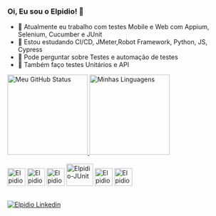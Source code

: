 ### Oi, Eu sou o Elpidio! 👋

<!--
**elpidioneto/elpidioneto** is a ✨ _special_ ✨ repository because its `README.md` (this file) appears on your GitHub profile.

Here are some ideas to get you started:
-->
- 🔭 Atualmente eu trabalho com testes Mobile e Web com Appium, Selenium, Cucumber e JUnit
- 🌱 Estou estudando CI/CD, JMeter,Robot Framework, Python, JS, Cypress
- 💬 Pode perguntar sobre Testes e automação de testes
- 🐞 Também faço testes Unitários e API

<a href='#'>
  <img alt="Meu GitHub Status" height="180em"src="https://github-readme-stats.vercel.app/api?username=elpidioneto&show_icons=true&theme=tokyonight"/>
  <img alt="Minhas Linguagens" height="180em"src="https://github-readme-stats.vercel.app/api/top-langs/?username=elpidioneto&show_icons=true&theme=tokyonight"/>
</a>

<div style="display: inline_block"><br>
  <img alt="Elpidio-Cucumber" height="40" width="40" src="https://cdn.jsdelivr.net/gh/devicons/devicon/icons/cucumber/cucumber-plain.svg" /> 
  <img alt="Elpidio-Selenium" height="40" width="40" src="https://www.selenium.dev/images/logos/webdriver.svg"/>
  <img alt="Elpidio-Appium" height="40" width="40"  src="https://cdn.worldvectorlogo.com/logos/appium.svg"/>
  <img alt="Elpidio-JUnit" height="50" width="60" src="https://junit.org/junit4/images/junit-logo.png"/>
  <img alt="Elpidio-Java" height="40" width="40" src="https://cdn.jsdelivr.net/gh/devicons/devicon/icons/java/java-original.svg" />
  <img alt="Elpidio-JS" height="40" width="40" src="https://cdn.jsdelivr.net/gh/devicons/devicon/icons/javascript/javascript-original.svg" />
  
</div>

##

<div>
  <a href="https://www.linkedin.com/in/elpidio-neto12"><img alt="Elpidio Linkedin" src="https://img.shields.io/badge/LinkedIn-0077B5?style=for-the-badge&logo=linkedin&logoColor=white"/></a>
  </div>
